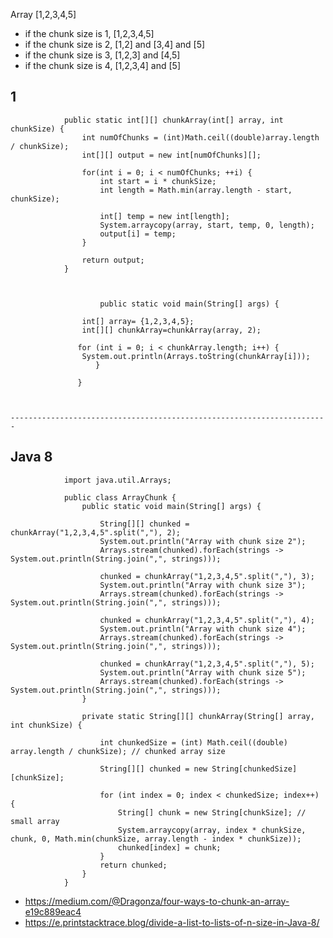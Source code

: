 


Array [1,2,3,4,5]

- if the chunk size is 1, [1,2,3,4,5]
- if the chunk size is 2, [1,2] and [3,4] and [5]
- if the chunk size is 3, [1,2,3] and [4,5]
- if the chunk size is 4, [1,2,3,4] and [5]

## 1

				public static int[][] chunkArray(int[] array, int chunkSize) {
					int numOfChunks = (int)Math.ceil((double)array.length / chunkSize);
					int[][] output = new int[numOfChunks][];

					for(int i = 0; i < numOfChunks; ++i) {
						int start = i * chunkSize;
						int length = Math.min(array.length - start, chunkSize);

						int[] temp = new int[length];
						System.arraycopy(array, start, temp, 0, length);
						output[i] = temp;
					}

					return output;
				}

 
	       
	                    public static void main(String[] args) {

		            int[] array= {1,2,3,4,5};
		            int[][] chunkArray=chunkArray(array, 2);
		
		           for (int i = 0; i < chunkArray.length; i++) {
		        	System.out.println(Arrays.toString(chunkArray[i]));
	                   }

	               }
	       
	       
	       
	-----------------------------------------------------------------------       



## Java 8

				import java.util.Arrays;

				public class ArrayChunk {
					public static void main(String[] args) {

						String[][] chunked = chunkArray("1,2,3,4,5".split(","), 2);
						System.out.println("Array with chunk size 2");
						Arrays.stream(chunked).forEach(strings -> System.out.println(String.join(",", strings)));

						chunked = chunkArray("1,2,3,4,5".split(","), 3);
						System.out.println("Array with chunk size 3");
						Arrays.stream(chunked).forEach(strings -> System.out.println(String.join(",", strings)));

						chunked = chunkArray("1,2,3,4,5".split(","), 4);
						System.out.println("Array with chunk size 4");
						Arrays.stream(chunked).forEach(strings -> System.out.println(String.join(",", strings)));

						chunked = chunkArray("1,2,3,4,5".split(","), 5);
						System.out.println("Array with chunk size 5");
						Arrays.stream(chunked).forEach(strings -> System.out.println(String.join(",", strings)));
					}

					private static String[][] chunkArray(String[] array, int chunkSize) {
						
						int chunkedSize = (int) Math.ceil((double) array.length / chunkSize); // chunked array size
						
						String[][] chunked = new String[chunkedSize][chunkSize];
						
						for (int index = 0; index < chunkedSize; index++) {
							String[] chunk = new String[chunkSize]; // small array
							System.arraycopy(array, index * chunkSize, chunk, 0, Math.min(chunkSize, array.length - index * chunkSize));
							chunked[index] = chunk;
						}
						return chunked;
					}
				}


- https://medium.com/@Dragonza/four-ways-to-chunk-an-array-e19c889eac4
- https://e.printstacktrace.blog/divide-a-list-to-lists-of-n-size-in-Java-8/
